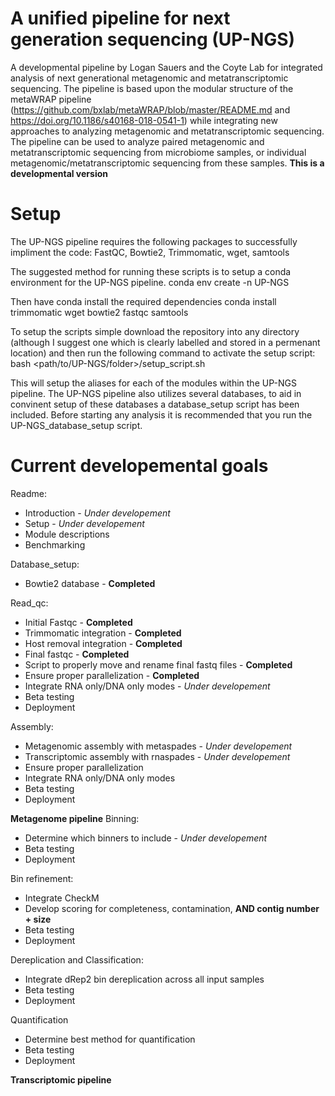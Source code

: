# A unified pipeline for next generation sequencing (UP-NGS)
A developmental pipeline by Logan Sauers and the Coyte Lab for integrated analysis of next generational metagenomic and metatranscriptomic sequencing. The pipeline is based upon the modular structure of the metaWRAP pipeline (https://github.com/bxlab/metaWRAP/blob/master/README.md and https://doi.org/10.1186/s40168-018-0541-1) while integrating new approaches to analyzing metagenomic and metatranscriptomic sequencing. The pipeline can be used to analyze paired metagenomic and metatranscriptomic sequencing from microbiome samples, or individual metagenomic/metatranscriptomic sequencing from these samples. **This is a developmental version**

# Setup
The UP-NGS pipeline requires the following packages to successfully impliment the code:
  FastQC, Bowtie2,  Trimmomatic, wget, samtools

The suggested method for running these scripts is to setup a conda environment for the UP-NGS pipeline. 
  conda env create -n UP-NGS

Then have conda install the required dependencies
  conda install trimmomatic wget bowtie2 fastqc samtools

To setup the scripts simple download the repository into any directory (although I suggest one which is clearly labelled and stored in a permenant location) and then run the following command to activate the setup script:
  bash <path/to/UP-NGS/folder>/setup_script.sh

This will setup the aliases for each of the modules within the UP-NGS pipeline. The UP-NGS pipeline also utilizes several databases, to aid in convinent setup of these databases a database_setup script has been included. Before starting any analysis it is recommended that you run the UP-NGS_database_setup script.

# Current developemental goals
Readme:
  - Introduction - *Under developement*
  - Setup - *Under developement*
  - Module descriptions
 -  Benchmarking 
  
Database_setup:
  - Bowtie2 database - **Completed**
  

Read_qc:
 - Initial Fastqc - **Completed**
 -  Trimmomatic integration - **Completed**
 - Host removal integration - **Completed**
 - Final fastqc - **Completed**
 -  Script to properly move and rename final fastq files - **Completed**
 - Ensure proper parallelization - **Completed**
 - Integrate RNA only/DNA only modes - *Under developement*
 - Beta testing  
 - Deployment

Assembly:
 - Metagenomic assembly with metaspades - *Under developement*
 - Transcriptomic assembly with rnaspades - *Under developement*
 - Ensure proper parallelization
 - Integrate RNA only/DNA only modes
 - Beta testing
 - Deployment

**Metagenome pipeline**
Binning:
 - Determine which binners to include - *Under developement*
 - Beta testing
 - Deployment
  
Bin refinement:
 - Integrate CheckM
 - Develop scoring for completeness, contamination, **AND contig number + size**
 - Beta testing
 - Deployment
  
Dereplication and Classification:
 - Integrate dRep2 bin dereplication across all input samples
 - Beta testing
 - Deployment
  
Quantification
 - Determine best method for quantification
 - Beta testing
 - Deployment

**Transcriptomic pipeline**


